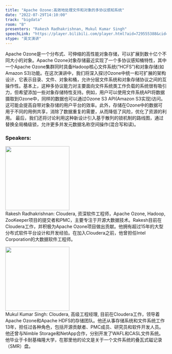 ```yaml
---
title: "Apache Ozone:高效地处理文件和对象的多协议感知系统"
date: "2022-07-29T14:10:00"
track: "bigdata"
room: "B"
presenters: "Rakesh Radhakrishnan, Mukul Kumar Singh"
speechLink: "https://player.bilibili.com/player.html?aid=729555388&cid=806000474&page=1"
stype: "英文演讲"
---
```

Apache Ozone是一个分布式、可伸缩的高性能对象存储，可以扩展到数十亿个不同大小的对象。Apache Ozone对象存储最近实现了一个多协议感知桶特性，其中一个Apache Ozone集群同时具备Hadoop核心文件系统(“HCFS”)和对象存储(如Amazon S3)功能。在这次演讲中，我们将深入探讨Ozone中统一和可扩展的架构设计，它表示目录、文件、对象和桶，允许分层文件系统和对象存储协议之间的互操作性。基本上，这种多协议能力对主要面向文件系统类工作负载的系统很有吸引力，但希望添加一些对象存储特性支持。例如，用户可以使用文件系统API将数据摄取到Ozone中，同样的数据也可以通过Ozone S3 API(Amazon S3实现)访问。这可能会提高自带对象存储的用户平台的效率。此外，存储在Ozone中的数据可用于不同的用例共享，消除了数据重复的需要，从而降低了风险，优化了资源的利用。
最后，我们还将讨论利用这种新设计引入基于散列的锁机制的路线图，通过替换全局桶级锁，允许更多并发元数据名称空间操作(混合写和读)。
 ### Speakers: 
 <img src="images/speaker/1228.png" width="200" /><br>Rakesh Radhakrishnan: Cloudera, 资深软件工程师，Apache Ozone, Hadoop, ZooKeeper项目的提交者和PMC，主要专注于开源大数据技术。Rakesh目前在Cloudera工作，并积极为Apache Ozone项目做出贡献。他拥有超过15年的大型分布式软件平台设计和开发经验。在加入Cloudera之前，他曾担任Intel Corporation的大数据软件工程师。

 <img src="images/speaker/1228_2.png" width="200" /><br>Mukul Kumar Singh: Cloudera, 高级工程经理, 目前在Cloudera工作，领导着Apache Ozone和Apache HDFS的存储团队。他还从事存储系统和文件系统工作13年，担任过各种角色，包括开源贡献者、PMC成员、研究员和软件开发人员。他还曾与Nimble Storage和NetApp合作，分别开发了WAFL和CASL文件系统。他毕业于卡耐基梅隆大学，在那里他的论文是关于一个文件系统的叠瓦式磁记录（SMR）盘。

 